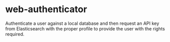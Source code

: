 # web-authenticator
Authenticate a user against a local database and then request an API key from Elasticsearch with the proper profile to provide the user with the rights required.
